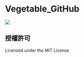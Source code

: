 # Vegetable_GitHub

<!-- Badge for License -->
<div align="left">

  [![](https://img.shields.io/github/license/yusheng910/iSpanProjet.svg?style=flat-square)](./LICENSE)

</div>

## 授權許可

Licensed under the MIT License
